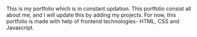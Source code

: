 This is my portfolio which is in constant updation. This portfolio consist all about me, and I will update this by adding my projects. For now, this portfolio is made with help of frontend technologies- HTML, CSS and Javascript.
